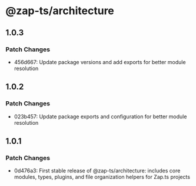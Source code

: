# @zap-ts/architecture

## 1.0.3

### Patch Changes

- 456d667: Update package versions and add exports for better module resolution

## 1.0.2

### Patch Changes

- 023b457: Update package exports and configuration for better module resolution

## 1.0.1

### Patch Changes

- 0d476a3: First stable release of @zap-ts/architecture: includes core modules, types, plugins, and file organization helpers for Zap.ts projects
